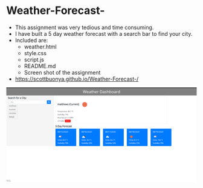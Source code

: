 # Weather-Forecast-
* This assignment was very tedious and time consuming.
* I have built a 5 day weather forecast with a search bar to find your city.
* Included are:
    * weather.html
    * style.css
    * script.js
    * README.md
    * Screen shot of the assignment
* https://scottbuonya.github.io/Weather-Forecast-/

<img src="Assets/weatherforecast.png" alt="5 day weather forecast">